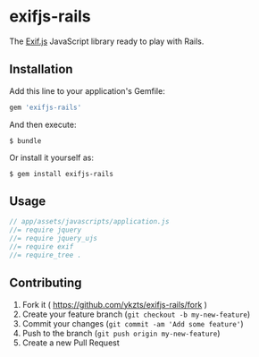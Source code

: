 # exifjs-rails

The [Exif.js](https://github.com/exif-js/exif-js) JavaScript library ready to play with Rails.

## Installation

Add this line to your application's Gemfile:

```ruby
gem 'exifjs-rails'
```

And then execute:

    $ bundle

Or install it yourself as:

    $ gem install exifjs-rails

## Usage

```javascript
// app/assets/javascripts/application.js
//= require jquery
//= require jquery_ujs
//= require exif
//= require_tree .
```

## Contributing

1. Fork it ( https://github.com/ykzts/exifjs-rails/fork )
2. Create your feature branch (`git checkout -b my-new-feature`)
3. Commit your changes (`git commit -am 'Add some feature'`)
4. Push to the branch (`git push origin my-new-feature`)
5. Create a new Pull Request
